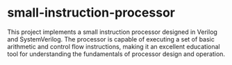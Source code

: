 # small-instruction-processor
This project implements a small instruction processor designed in Verilog and SystemVerilog. The processor is capable of executing a set of basic arithmetic and control flow instructions, making it an excellent educational tool for understanding the fundamentals of processor design and operation.
